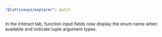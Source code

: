 ```yaml
---
"@latticexyz/explorer": patch
---
```


In the Interact tab, function input fields now display the enum name when available and indicate tuple argument types.
